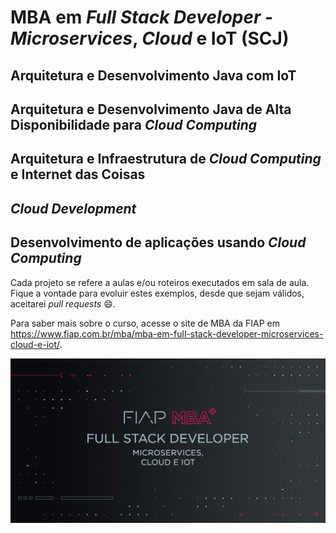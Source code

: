 # MBA em *Full Stack Developer* - *Microservices*, *Cloud* e IoT (SCJ)

## Arquitetura e Desenvolvimento Java com IoT
## Arquitetura e Desenvolvimento Java de Alta Disponibilidade para *Cloud Computing*
## Arquitetura e Infraestrutura de *Cloud Computing* e Internet das Coisas
## *Cloud Development*
## Desenvolvimento de aplicações usando *Cloud Computing*

Cada projeto se refere a aulas e/ou roteiros executados em sala de aula.
Fique a vontade para evoluir estes exemplos, desde que sejam válidos, aceitarei *pull requests* :smile:.

Para saber mais sobre o curso, acesse o site de MBA da FIAP em https://www.fiap.com.br/mba/mba-em-full-stack-developer-microservices-cloud-e-iot/.

![FIAP MBA](../img/full-stack.png)

